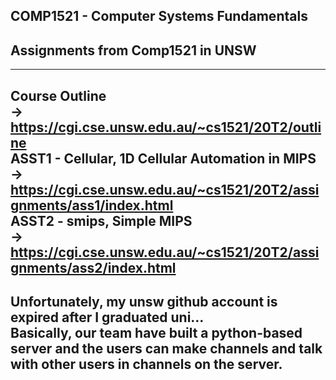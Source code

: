 ## COMP1521 - Computer Systems Fundamentals

## Assignments from Comp1521 in UNSW  

----------------------------------
Course Outline  
-> https://cgi.cse.unsw.edu.au/~cs1521/20T2/outline  
ASST1 - Cellular, 1D Cellular Automation in MIPS  
-> https://cgi.cse.unsw.edu.au/~cs1521/20T2/assignments/ass1/index.html   
ASST2 - smips, Simple MIPS  
-> https://cgi.cse.unsw.edu.au/~cs1521/20T2/assignments/ass2/index.html  
----------------------------------
Unfortunately, my unsw github account is expired after I graduated uni...  
Basically, our team have built a python-based server and the users can make channels and talk with other users in channels on the server.  
----------------------------------
